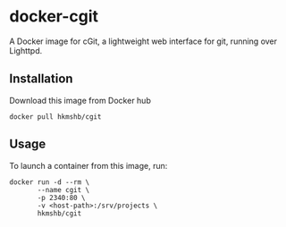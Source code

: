 # docker-cgit

A Docker image for cGit, a lightweight web interface for git, running over Lighttpd.

## Installation

Download this image from Docker hub

```
docker pull hkmshb/cgit
```

## Usage

To launch a container from this image, run:

```
docker run -d --rm \
       --name cgit \
       -p 2340:80 \
       -v <host-path>:/srv/projects \
       hkmshb/cgit
```

